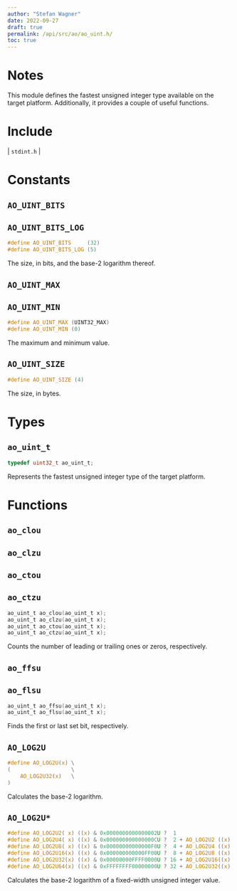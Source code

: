 ```yaml
---
author: "Stefan Wagner"
date: 2022-09-27
draft: true
permalink: /api/src/ao/ao_uint.h/
toc: true
---
```


# Notes

This module defines the fastest unsigned integer type available on the target platform. Additionally, it provides a couple of useful functions.

# Include

| `stdint.h` |

# Constants

## `AO_UINT_BITS`
## `AO_UINT_BITS_LOG`

```c
#define AO_UINT_BITS     (32)
#define AO_UINT_BITS_LOG (5)
```

The size, in bits, and the base-2 logarithm thereof.

## `AO_UINT_MAX`
## `AO_UINT_MIN`

```c
#define AO_UINT_MAX (UINT32_MAX)
#define AO_UINT_MIN (0)
```

The maximum and minimum value.

## `AO_UINT_SIZE`

```c
#define AO_UINT_SIZE (4)
```

The size, in bytes.

# Types

## `ao_uint_t`

```c
typedef uint32_t ao_uint_t;
```

Represents the fastest unsigned integer type of the target platform.

# Functions

## `ao_clou`
## `ao_clzu`
## `ao_ctou`
## `ao_ctzu`

```c
ao_uint_t ao_clou(ao_uint_t x);
ao_uint_t ao_clzu(ao_uint_t x);
ao_uint_t ao_ctou(ao_uint_t x);
ao_uint_t ao_ctzu(ao_uint_t x);
```

Counts the number of leading or trailing ones or zeros, respectively.

## `ao_ffsu`
## `ao_flsu`

```c
ao_uint_t ao_ffsu(ao_uint_t x);
ao_uint_t ao_flsu(ao_uint_t x);
```

Finds the first or last set bit, respectively.

## `AO_LOG2U`

```c
#define AO_LOG2U(x) \
(                   \
    AO_LOG2U32(x)   \
)
```

Calculates the base-2 logarithm.

## `AO_LOG2U*`

```c
#define AO_LOG2U2( x) ((x) & 0x0000000000000002U ?  1                         : 0            )
#define AO_LOG2U4( x) ((x) & 0x000000000000000CU ?  2 + AO_LOG2U2 ((x) >>  2) : AO_LOG2U2 (x))
#define AO_LOG2U8( x) ((x) & 0x00000000000000F0U ?  4 + AO_LOG2U4 ((x) >>  4) : AO_LOG2U4 (x))
#define AO_LOG2U16(x) ((x) & 0x000000000000FF00U ?  8 + AO_LOG2U8 ((x) >>  8) : AO_LOG2U8 (x))
#define AO_LOG2U32(x) ((x) & 0x00000000FFFF0000U ? 16 + AO_LOG2U16((x) >> 16) : AO_LOG2U16(x))
#define AO_LOG2U64(x) ((x) & 0xFFFFFFFF00000000U ? 32 + AO_LOG2U32((x) >> 32) : AO_LOG2U32(x))
```

Calculates the base-2 logarithm of a fixed-width unsigned integer value.
